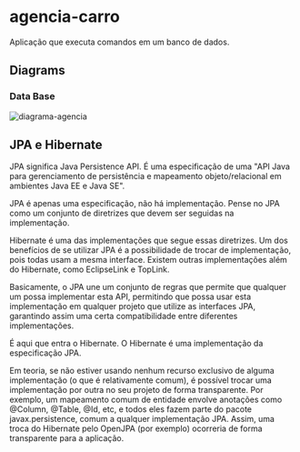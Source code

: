 # agencia-carro
Aplicação que executa comandos em um banco de dados.

## Diagrams 

### Data Base



<img src="https://i.ibb.co/WnNTVpD/diagrama-agencia.png" alt="diagrama-agencia" border="0">


## JPA e Hibernate

JPA significa Java Persistence API. É uma especificação de uma "API Java para gerenciamento de persistência e mapeamento objeto/relacional em ambientes Java EE e Java SE".

JPA é apenas uma especificação, não há implementação. Pense no JPA como um conjunto de diretrizes que devem ser seguidas na implementação.

Hibernate é uma das implementações que segue essas diretrizes. Um dos benefícios de se utilizar JPA é a possibilidade de trocar de implementação, pois todas usam a mesma interface. Existem outras implementações além do Hibernate, como EclipseLink e TopLink.

Basicamente, o JPA une um conjunto de regras que permite que qualquer um possa implementar esta API, permitindo que possa usar esta implementação em qualquer projeto que utilize as interfaces JPA, garantindo assim uma certa compatibilidade entre diferentes implementações.

É aqui que entra o Hibernate. O Hibernate é uma implementação da especificação JPA.

Em teoria, se não estiver usando nenhum recurso exclusivo de alguma implementação (o que é relativamente comum), é possível trocar uma implementação por outra no seu projeto de forma transparente. Por exemplo, um mapeamento comum de entidade envolve anotações como @Column, @Table, @Id, etc, e todos eles fazem parte do pacote javax.persistence, comum a qualquer implementação JPA. Assim, uma troca do Hibernate pelo OpenJPA (por exemplo) ocorreria de forma transparente para a aplicação.
